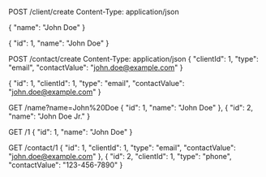 POST /client/create
Content-Type: application/json

{
"name": "John Doe"
}

{
"id": 1,
"name": "John Doe"
}


POST /contact/create
Content-Type: application/json
{
"clientId": 1,
"type": "email",
"contactValue": "john.doe@example.com"
}

{
"id": 1,
"clientId": 1,
"type": "email",
"contactValue": "john.doe@example.com"
}


GET /name?name=John%20Doe
{
"id": 1,
"name": "John Doe"
},
{
"id": 2,
"name": "John Doe Jr."
}


GET /1
{
"id": 1,
"name": "John Doe"
}

GET /contact/1
{
"id": 1,
"clientId": 1,
"type": "email",
"contactValue": "john.doe@example.com"
},
{
"id": 2,
"clientId": 1,
"type": "phone",
"contactValue": "123-456-7890"
}
